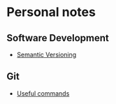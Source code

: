 # Personal notes

## Software Development

- [Semantic Versioning](versioning.md)

## Git

- [Useful commands](useful-commands.md)

